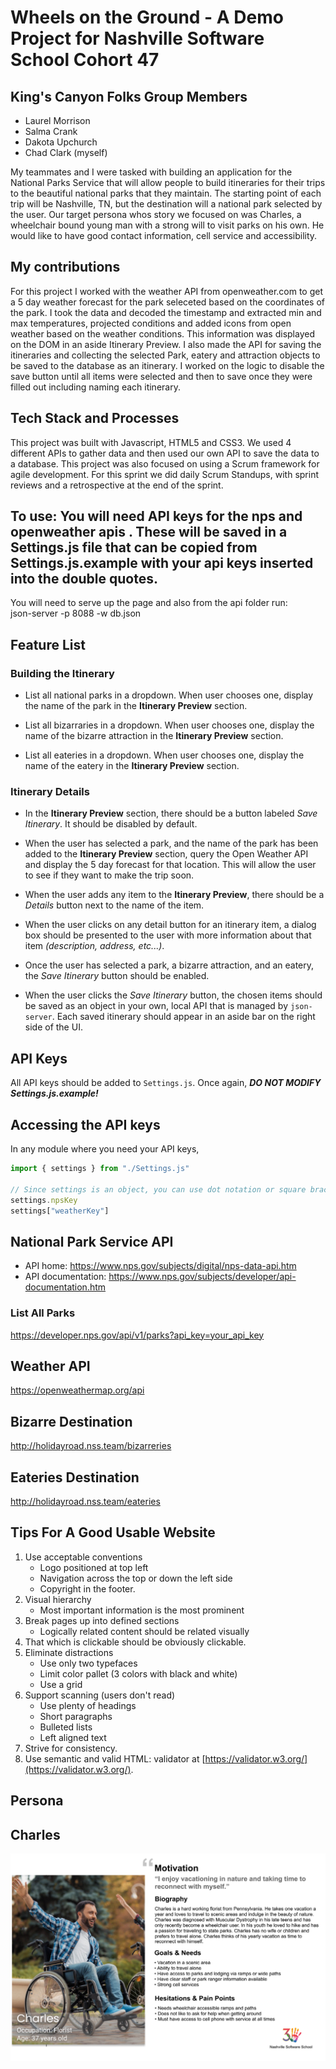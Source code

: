 # Wheels on the Ground - A Demo Project for Nashville Software School Cohort 47

## King's Canyon Folks Group Members

- Laurel Morrison
- Salma Crank
- Dakota Upchurch
- Chad Clark (myself)

My teammates and I were tasked with building an application for the National Parks Service that will allow people to build itineraries for their trips to the beautiful national parks that they maintain. The starting point of each trip will be Nashville, TN, but the destination will a national park selected by the user. Our target persona whos story we focused on was Charles, a wheelchair bound young man with a strong will to visit parks on his own. He would like to have good contact information, cell service and accessibility.

## My contributions

For this project I worked with the weather API from openweather.com to get a  5 day weather forecast for the park seleceted based on the coordinates of the park. I took the data and decoded the timestamp and extracted min and max temperatures, projected conditions and added icons from open weather based on the weather conditions. This information was displayed on the DOM in an aside Itinerary Preview. 
I also made the API for saving the itineraries and collecting the selected Park, eatery and attraction objects to be saved to the database as an itinerary.
I worked on the logic to disable the save button until all items were selected and then to save once they were filled out including naming each itinerary.

## Tech Stack and Processes

This project was built with Javascript, HTML5 and CSS3. We used 4 different APIs to gather data and then used our own API to save the data to a database. This project was also focused on using a Scrum framework for agile development. For this sprint we did daily Scrum Standups, with sprint reviews and a retrospective at the end of the sprint.

## To use: You will need API keys for the nps and openweather apis . These will be saved in a Settings.js file that can be copied from Settings.js.example with your api keys inserted into the double quotes.
You will need to serve up the page and also from the api folder run:  
    json-server -p 8088 -w db.json

## Feature List

### Building the Itinerary

* List all national parks in a dropdown. When user chooses one, display the name of the park in the **Itinerary Preview** section.

* List all bizarraries in a dropdown. When user chooses one, display the name of the bizarre attraction in the **Itinerary Preview** section.

* List all eateries in a dropdown. When user chooses one, display the name of the eatery in the **Itinerary Preview** section.

### Itinerary Details

* In the **Itinerary Preview** section, there should be a button labeled _Save Itinerary_. It should be disabled by default.
* When the user has selected a park, and the name of the park has been added to the **Itinerary Preview** section, query the Open Weather API and display the 5 day forecast for that location. This will allow the user to see if they want to make the trip soon.
* When the user adds any item to the **Itinerary Preview**, there should be a _Details_ button next to the name of the item.

* When the user clicks on any detail button for an itinerary item, a dialog box should be presented to the user with more information about that item _(description, address, etc...)_.
* Once the user has selected a park, a bizarre attraction, and an eatery, the _Save Itinerary_ button should be enabled.
* When the user clicks the _Save Itinerary_ button, the chosen items should be saved as an object in your own, local API that is managed by `json-server`. Each saved itinerary should appear in an aside bar on the right side of the UI.

## API Keys

All API keys should be added to `Settings.js`. Once again, **_DO NOT MODIFY Settings.js.example!_**

## Accessing the API keys

In any module where you need your API keys,

```js
import { settings } from "./Settings.js"

// Since settings is an object, you can use dot notation or square bracket notation to access the properties.
settings.npsKey
settings["weatherKey"]
```


## National Park Service API

* API home: https://www.nps.gov/subjects/digital/nps-data-api.htm
* API documentation: https://www.nps.gov/subjects/developer/api-documentation.htm

### List All Parks

https://developer.nps.gov/api/v1/parks?api_key=your_api_key

## Weather API

https://openweathermap.org/api

## Bizarre Destination

http://holidayroad.nss.team/bizarreries

## Eateries Destination

http://holidayroad.nss.team/eateries


## Tips For A Good Usable Website
1. Use acceptable conventions
   * Logo positioned at top left
   * Navigation across the top or down the left side
   * Copyright in the footer.
2. Visual hierarchy
   * Most important information is the most prominent
3. Break pages up into defined sections
   * Logically related content should be related visually
4. That which is clickable should be obviously clickable.
5. Eliminate distractions
   * Use only two typefaces
   * Limit color pallet (3 colors with black and white)
   * Use a grid
6. Support scanning (users don't read)
   * Use plenty of headings
   * Short paragraphs
   * Bulleted lists
   * Left aligned text
7. Strive for consistency.
8. Use semantic and valid HTML: validator at [https://validator.w3.org/](https://validator.w3.org/).

## Persona

## Charles

![](./personas/persona-charles.png)

